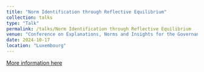 ```yaml
---
title: "Norm Identification through Reflective Equilibrium"
collection: talks
type: "Talk"
permalink: /talks/Norm Identification through Reflective Equilibrium
venue: "Conference on Explanations, Norms and Insights for the Governance of Machine Agents (ENIGMA 2024)"
date: 2024-10-17
location: "Luxembourg"
---
```

[More information here](https://icr.uni.lu/enigma2024/index.html)

